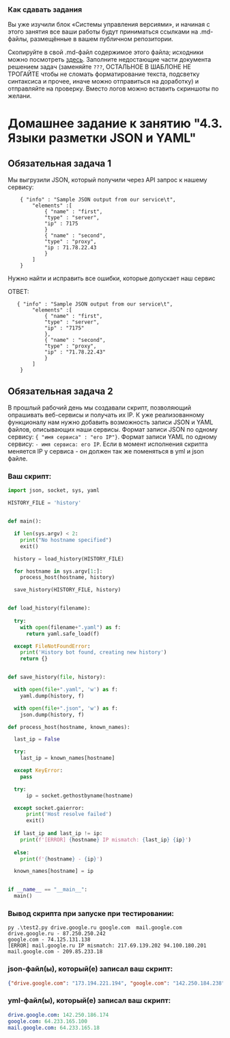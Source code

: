 ### Как сдавать задания

Вы уже изучили блок «Системы управления версиями», и начиная с этого занятия все ваши работы будут приниматься ссылками на .md-файлы, размещённые в вашем публичном репозитории.

Скопируйте в свой .md-файл содержимое этого файла; исходники можно посмотреть [здесь](https://raw.githubusercontent.com/netology-code/sysadm-homeworks/devsys10/04-script-03-yaml/README.md). Заполните недостающие части документа решением задач (заменяйте `???`, ОСТАЛЬНОЕ В ШАБЛОНЕ НЕ ТРОГАЙТЕ чтобы не сломать форматирование текста, подсветку синтаксиса и прочее, иначе можно отправиться на доработку) и отправляйте на проверку. Вместо логов можно вставить скриншоты по желани.

# Домашнее задание к занятию "4.3. Языки разметки JSON и YAML"


## Обязательная задача 1
Мы выгрузили JSON, который получили через API запрос к нашему сервису:
```
    { "info" : "Sample JSON output from our service\t",
        "elements" :[
            { "name" : "first",
            "type" : "server",
            "ip" : 7175 
            }
            { "name" : "second",
            "type" : "proxy",
            "ip : 71.78.22.43
            }
        ]
    }
```
  Нужно найти и исправить все ошибки, которые допускает наш сервис
  
  
  ОТВЕТ: 
```
   { "info" : "Sample JSON output from our service\t",
        "elements" :[
            { "name" : "first",
            "type" : "server",
            "ip" : "7175" 
            },
            { "name" : "second",
            "type" : "proxy",
            "ip" : "71.78.22.43"
            }
        ]
    }
```

## Обязательная задача 2
В прошлый рабочий день мы создавали скрипт, позволяющий опрашивать веб-сервисы и получать их IP. К уже реализованному функционалу нам нужно добавить возможность записи JSON и YAML файлов, описывающих наши сервисы. Формат записи JSON по одному сервису: `{ "имя сервиса" : "его IP"}`. Формат записи YAML по одному сервису: `- имя сервиса: его IP`. Если в момент исполнения скрипта меняется IP у сервиса - он должен так же поменяться в yml и json файле.

### Ваш скрипт:
```python
import json, socket, sys, yaml

HISTORY_FILE = 'history'


def main():

  if len(sys.argv) < 2:
    print("No hostname specified")
    exit()

  history = load_history(HISTORY_FILE)

  for hostname in sys.argv[1:]:
    process_host(hostname, history)

  save_history(HISTORY_FILE, history)


def load_history(filename):
  
  try:
    with open(filename+".yaml") as f:
      return yaml.safe_load(f)

  except FileNotFoundError:
    print('History bot found, creating new history')
    return {}


def save_history(file, history):

  with open(file+".yaml", 'w') as f:
    yaml.dump(history, f)

  with open(file+".json", 'w') as f:
    json.dump(history, f)

def process_host(hostname, known_names):

  last_ip = False

  try:
    last_ip = known_names[hostname]

  except KeyError:
    pass

  try:
      ip = socket.gethostbyname(hostname)

  except socket.gaierror:
      print('Host resolve failed')
      exit()
      
  if last_ip and last_ip != ip:
    print(f'[ERROR] {hostname} IP mismatch: {last_ip} {ip}')
    
  else:
    print(f'{hostname} - {ip}')

  known_names[hostname] = ip


if __name__ == "__main__":
  main()
```

### Вывод скрипта при запуске при тестировании:
```
py .\test2.py drive.google.ru google.com  mail.google.com
drive.google.ru - 87.250.250.242
google.com - 74.125.131.138
[ERROR] mail.google.ru IP mismatch: 217.69.139.202 94.100.180.201
mail.google.com - 209.85.233.18
```

### json-файл(ы), который(е) записал ваш скрипт:
```json
{"drive.google.com": "173.194.221.194", "google.com": "142.250.184.238", "mail.google.com": "142.250.187.101"}
```

### yml-файл(ы), который(е) записал ваш скрипт:
```yaml
drive.google.com: 142.250.186.174
google.com: 64.233.165.100
mail.google.com: 64.233.165.18

```

